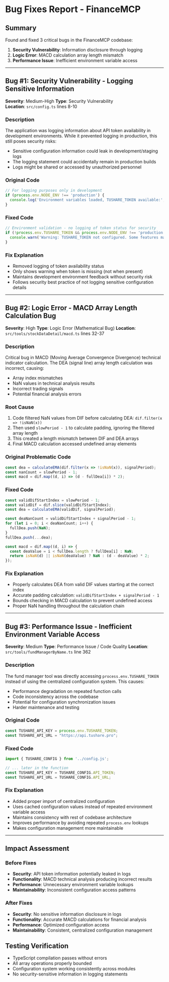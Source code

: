 # Bug Fixes Report - FinanceMCP

## Summary
Found and fixed 3 critical bugs in the FinanceMCP codebase:
1. **Security Vulnerability**: Information disclosure through logging
2. **Logic Error**: MACD calculation array length mismatch
3. **Performance Issue**: Inefficient environment variable access

---

## Bug #1: Security Vulnerability - Logging Sensitive Information

**Severity**: Medium-High
**Type**: Security Vulnerability  
**Location**: `src/config.ts` lines 8-10

### Description
The application was logging information about API token availability in development environments. While it prevented logging in production, this still poses security risks:
- Sensitive configuration information could leak in development/staging logs
- The logging statement could accidentally remain in production builds
- Logs might be shared or accessed by unauthorized personnel

### Original Code
```typescript
// For logging purposes only in development
if (process.env.NODE_ENV !== 'production') {
  console.log('Environment variables loaded, TUSHARE_TOKEN available:', process.env.TUSHARE_TOKEN ? 'Yes' : 'No');
}
```

### Fixed Code
```typescript
// Environment validation - no logging of token status for security
if (!process.env.TUSHARE_TOKEN && process.env.NODE_ENV !== 'production') {
  console.warn('Warning: TUSHARE_TOKEN not configured. Some features may not work.');
}
```

### Fix Explanation
- Removed logging of token availability status
- Only shows warning when token is missing (not when present)
- Maintains development environment feedback without security risk
- Follows security best practice of not logging sensitive configuration details

---

## Bug #2: Logic Error - MACD Array Length Calculation Bug

**Severity**: High
**Type**: Logic Error (Mathematical Bug)
**Location**: `src/tools/stockDataDetail/macd.ts` lines 32-37

### Description
Critical bug in MACD (Moving Average Convergence Divergence) technical indicator calculation. The DEA (signal line) array length calculation was incorrect, causing:
- Array index mismatches
- NaN values in technical analysis results
- Incorrect trading signals
- Potential financial analysis errors

### Root Cause
1. Code filtered NaN values from DIF before calculating DEA: `dif.filter(x => !isNaN(x))`
2. Then used `slowPeriod - 1` to calculate padding, ignoring the filtered array length
3. This created a length mismatch between DIF and DEA arrays
4. Final MACD calculation accessed undefined array elements

### Original Problematic Code
```typescript
const dea = calculateEMA(dif.filter(x => !isNaN(x)), signalPeriod);
const nanCount = slowPeriod - 1;
const macd = dif.map((d, i) => (d - fullDea[i]) * 2);
```

### Fixed Code
```typescript
const validDifStartIndex = slowPeriod - 1;
const validDif = dif.slice(validDifStartIndex);
const dea = calculateEMA(validDif, signalPeriod);

const deaNanCount = validDifStartIndex + signalPeriod - 1;
for (let i = 0; i < deaNanCount; i++) {
  fullDea.push(NaN);
}
fullDea.push(...dea);

const macd = dif.map((d, i) => {
  const deaValue = i < fullDea.length ? fullDea[i] : NaN;
  return isNaN(d) || isNaN(deaValue) ? NaN : (d - deaValue) * 2;
});
```

### Fix Explanation
- Properly calculates DEA from valid DIF values starting at the correct index
- Accurate padding calculation: `validDifStartIndex + signalPeriod - 1`
- Bounds checking in MACD calculation to prevent undefined access
- Proper NaN handling throughout the calculation chain

---

## Bug #3: Performance Issue - Inefficient Environment Variable Access

**Severity**: Medium
**Type**: Performance Issue / Code Quality
**Location**: `src/tools/fundManagerByName.ts` line 362

### Description
The fund manager tool was directly accessing `process.env.TUSHARE_TOKEN` instead of using the centralized configuration system. This causes:
- Performance degradation on repeated function calls
- Code inconsistency across the codebase
- Potential for configuration synchronization issues
- Harder maintenance and testing

### Original Code
```typescript
const TUSHARE_API_KEY = process.env.TUSHARE_TOKEN;
const TUSHARE_API_URL = "https://api.tushare.pro";
```

### Fixed Code
```typescript
import { TUSHARE_CONFIG } from '../config.js';

// ... later in the function
const TUSHARE_API_KEY = TUSHARE_CONFIG.API_TOKEN;
const TUSHARE_API_URL = TUSHARE_CONFIG.API_URL;
```

### Fix Explanation
- Added proper import of centralized configuration
- Uses cached configuration values instead of repeated environment variable access
- Maintains consistency with rest of codebase architecture
- Improves performance by avoiding repeated `process.env` lookups
- Makes configuration management more maintainable

---

## Impact Assessment

### Before Fixes
- **Security**: API token information potentially leaked in logs
- **Functionality**: MACD technical analysis producing incorrect results
- **Performance**: Unnecessary environment variable lookups
- **Maintainability**: Inconsistent configuration access patterns

### After Fixes
- **Security**: No sensitive information disclosure in logs
- **Functionality**: Accurate MACD calculations for financial analysis
- **Performance**: Optimized configuration access
- **Maintainability**: Consistent, centralized configuration management

## Testing Verification
- TypeScript compilation passes without errors
- All array operations properly bounded
- Configuration system working consistently across modules
- No security-sensitive information in logging statements